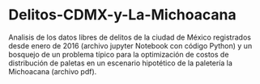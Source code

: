 # Delitos-CDMX-y-La-Michoacana
Analisis de los datos libres de delitos de la ciudad de México registrados desde enero de 2016 (archivo jupyter Notebook con código Python) y un bosquejo de un problema típico para la optimización de costos de distribución de paletas en un escenario hipotético de la paletería la Michoacana (archivo pdf).
